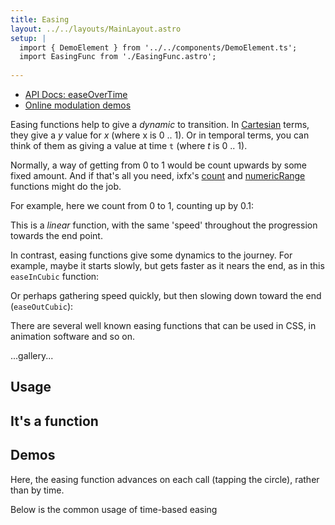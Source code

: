 ```yaml
---
title: Easing
layout: ../../layouts/MainLayout.astro
setup: |
  import { DemoElement } from '../../components/DemoElement.ts';
  import EasingFunc from './EasingFunc.astro';
  
---
```


* [API Docs: easeOverTime](https://clinth.github.io/ixfx/modules/Modulation.html#easeOverTime)
* [Online modulation demos](https://clinth.github.io/ixfx-demos/modulation/)

Easing functions help to give a *dynamic* to transition. In [Cartesian](../geometry/units.md#cartesian) terms, they give a _y_ value for _x_ (where x is 0 .. 1). Or in temporal terms, you can think of them as giving a value at time `t` (where _t_ is 0 .. 1).

Normally, a way of getting from 0 to 1 would be count upwards by some fixed amount. And if that's all you need, ixfx's [count](../data/generator#count) and [numericRange](../data/generator#numericRange) functions might do the job.

For example, here we count from 0 to 1, counting up by 0.1:

<div data-easing=true id="demo0" fn="x"></div>

This is a _linear_ function, with the same 'speed' throughout the progression towards the end point.

In contrast, easing functions give some dynamics to the journey. For example, maybe it starts slowly, but gets faster as it nears the end, as in this `easeInCubic` function:

<div data-easing=true id="demo1" title="easeInCubic" easing="easeInCubic"></div>

Or perhaps gathering speed quickly, but then slowing down toward the end (`easeOutCubic`):

<div data-easing=true id="demo1" title="easeOutCubic" easing="easeOutCubic"></div>

There are several well known easing functions that can be used in CSS, in animation software and so on.


...gallery...

## Usage

## It's a function



## Demos

Here, the easing function advances on each call (tapping the circle), rather than by time.

<demo-element title="Discrete easing" src="/modulation/easing-tick/" />

Below is the common usage of time-based easing

<demo-element title="Timer easing" src="/modulation/easing-timer/" />


<EasingFunc />